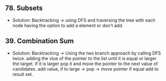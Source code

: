 ## 78. Subsets

- Solution: Backtracking -> using DFS and traversing the tree with each node having the option to add a element or don't add.

## 39. Combination Sum

- Solution: Backtracking -> Using the two branch approach by calling DFS twice. adding the vlue of the pointer to the list until it is equal or larger the target. if it is larger pop it and move the pointer to the next value of candidates. add value, if to large -> pop -> move pointer if equal add to result set.